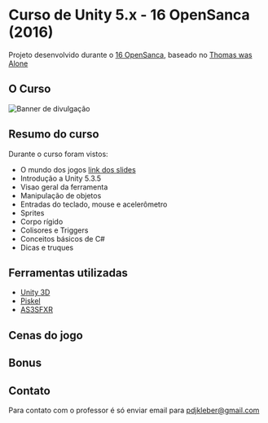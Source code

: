 # Curso de Unity 5.x - 16 OpenSanca (2016)

Projeto desenvolvido durante o [16 OpenSanca](http://www.meetup.com/pt-BR/opensanca/), baseado no [Thomas was Alone](http://store.steampowered.com/app/220780/?l=portuguese)

## O Curso

![Banner de divulgação](http://prntscr.com/bcgxzt)

## Resumo do curso

Durante o curso foram vistos:

* O mundo dos jogos [link dos slides](http://pt.slideshare.net/pdjkleber/o-mundo-do-desenvolvimento-de-jogos-61824823)
* Introdução a Unity 5.3.5
* Visao geral da ferramenta
* Manipulação de objetos
* Entradas do teclado, mouse e acelerômetro
* Sprites
* Corpo rígido
* Colisores e Triggers
* Conceitos básicos de C#
* Dicas e truques

## Ferramentas utilizadas

* [Unity 3D](http://unity3d.com/pt/)
* [Piskel](www.piskelapp.com)
* [AS3SFXR](http://www.superflashbros.net/as3sfxr/)

## Cenas do jogo


## Bonus


## Contato

Para contato com o professor é só enviar email para pdjkleber@gmail.com


